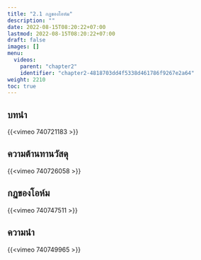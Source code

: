 ```yaml
---
title: "2.1 กฏของโอห์ม"
description: ""
date: 2022-08-15T08:20:22+07:00
lastmod: 2022-08-15T08:20:22+07:00
draft: false
images: []
menu:
  videos:
    parent: "chapter2"
    identifier: "chapter2-4818703dd4f5338d461786f9267e2a64"
weight: 2210
toc: true
---
```


## **บทนำ**

{{<vimeo 740721183 >}}

## **ความต้านทานวัสดุ**

{{<vimeo 740726058 >}}

## **กฏของโอห์ม**

{{<vimeo 740747511 >}}

## **ความนำ**

{{<vimeo 740749965 >}}





